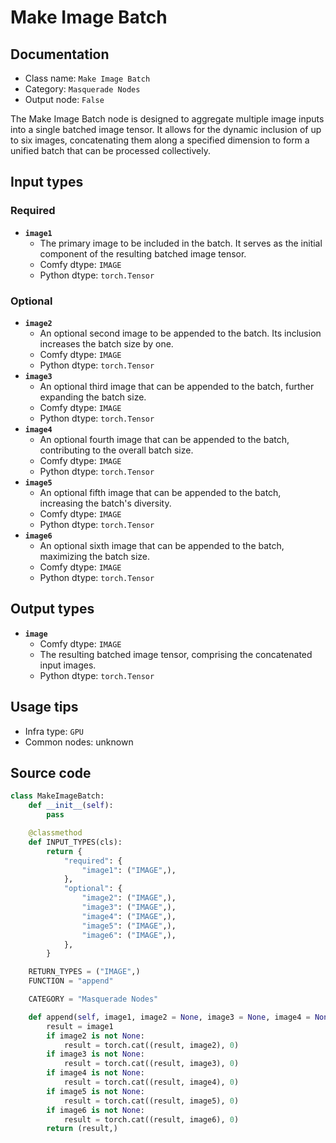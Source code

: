 # Make Image Batch
## Documentation
- Class name: `Make Image Batch`
- Category: `Masquerade Nodes`
- Output node: `False`

The Make Image Batch node is designed to aggregate multiple image inputs into a single batched image tensor. It allows for the dynamic inclusion of up to six images, concatenating them along a specified dimension to form a unified batch that can be processed collectively.
## Input types
### Required
- **`image1`**
    - The primary image to be included in the batch. It serves as the initial component of the resulting batched image tensor.
    - Comfy dtype: `IMAGE`
    - Python dtype: `torch.Tensor`
### Optional
- **`image2`**
    - An optional second image to be appended to the batch. Its inclusion increases the batch size by one.
    - Comfy dtype: `IMAGE`
    - Python dtype: `torch.Tensor`
- **`image3`**
    - An optional third image that can be appended to the batch, further expanding the batch size.
    - Comfy dtype: `IMAGE`
    - Python dtype: `torch.Tensor`
- **`image4`**
    - An optional fourth image that can be appended to the batch, contributing to the overall batch size.
    - Comfy dtype: `IMAGE`
    - Python dtype: `torch.Tensor`
- **`image5`**
    - An optional fifth image that can be appended to the batch, increasing the batch's diversity.
    - Comfy dtype: `IMAGE`
    - Python dtype: `torch.Tensor`
- **`image6`**
    - An optional sixth image that can be appended to the batch, maximizing the batch size.
    - Comfy dtype: `IMAGE`
    - Python dtype: `torch.Tensor`
## Output types
- **`image`**
    - Comfy dtype: `IMAGE`
    - The resulting batched image tensor, comprising the concatenated input images.
    - Python dtype: `torch.Tensor`
## Usage tips
- Infra type: `GPU`
- Common nodes: unknown


## Source code
```python
class MakeImageBatch:
    def __init__(self):
        pass

    @classmethod
    def INPUT_TYPES(cls):
        return {
            "required": {
                "image1": ("IMAGE",),
            },
            "optional": {
                "image2": ("IMAGE",),
                "image3": ("IMAGE",),
                "image4": ("IMAGE",),
                "image5": ("IMAGE",),
                "image6": ("IMAGE",),
            },
        }

    RETURN_TYPES = ("IMAGE",)
    FUNCTION = "append"

    CATEGORY = "Masquerade Nodes"

    def append(self, image1, image2 = None, image3 = None, image4 = None, image5 = None, image6 = None):
        result = image1
        if image2 is not None:
            result = torch.cat((result, image2), 0)
        if image3 is not None:
            result = torch.cat((result, image3), 0)
        if image4 is not None:
            result = torch.cat((result, image4), 0)
        if image5 is not None:
            result = torch.cat((result, image5), 0)
        if image6 is not None:
            result = torch.cat((result, image6), 0)
        return (result,)

```
